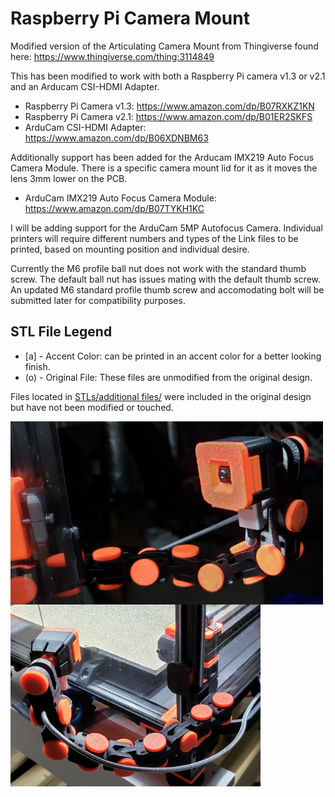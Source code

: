 # Raspberry Pi Camera Mount
Modified version of the Articulating Camera Mount from Thingiverse found here: https://www.thingiverse.com/thing:3114849

This has been modified to work with both a Raspberry Pi camera v1.3 or v2.1 and an Arducam CSI-HDMI Adapter.

* Raspberry Pi Camera v1.3: https://www.amazon.com/dp/B07RXKZ1KN
* Raspberry Pi Camera v2.1: https://www.amazon.com/dp/B01ER2SKFS
* ArduCam CSI-HDMI Adapter: https://www.amazon.com/dp/B06XDNBM63

Additionally support has been added for the Arducam IMX219 Auto Focus Camera Module.  There is a specific camera mount lid for it as it moves the lens 3mm lower on the PCB.

* ArduCam IMX219 Auto Focus Camera Module: https://www.amazon.com/dp/B07TYKH1KC

I will be adding support for the ArduCam 5MP Autofocus Camera.
Individual printers will require different numbers and types of the Link files
to be printed, based on mounting position and individual desire.

Currently the M6 profile ball nut does not work with the standard thumb screw.  The default ball nut
has issues mating with the default thumb screw.  An updated M6 standard profile thumb screw and
accomodating bolt will be submitted later for compatibility purposes.

## STL File Legend
* [a] - Accent Color: can be printed in an accent color for a better looking finish.
* (o) - Original File: These files are unmodified from the original design.

Files located in [STLs/additional files/](https://github.com/ayerlock/3D-Printing/tree/master/Projects/RPi%20Camera%20Mount/STLs/additional%20files) were included in the original design but have not been modified or touched.

<img align="left" width=500 src="mount_side_front.jpg" />
<img align="left" width=400 src="mount_angle_rear.jpg" />
